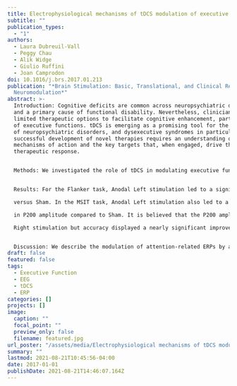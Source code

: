 ```yaml
---
title: Electrophysiological mechanisms of tDCS modulation of executive functions
subtitle: ""
publication_types:
  - "1"
authors:
  - Laura Dubreuil-Vall
  - Peggy Chau
  - Alik Widge
  - Giulio Ruffini
  - Joan Camprodon
doi: 10.1016/j.brs.2017.01.213
publication: "*Brain Stimulation: Basic, Translational, and Clinical Research in
  Neuromodulation*"
abstract: >-
  Introduction: Cognitive deficits are common across neuropsychiatric disorders
  and a primary cause of functional disability. Nevertheless, clinicians have
  limited therapeutic options to facilitate cognitive enhancement, particularly
  of executive functions. tDCS is emerging as a promising tool for the treatment
  of neuropsychiatric disorders, and dysexecutive syndromes in particular. The
  successful development of novel therapies requires an understanding of its
  mechanisms of action and the key targets that, when engaged, drive the
  therapeutic response.


  Methods: We investigated the role of tDCS in modulating executive functions in 20 healthy adults, who received three different tDCS stimulation conditions over three separate visits: sham, anodal tDCS on the right DLPFC (Anodal Right), and the left DLPFC (Anodal Left) using 3cm2 Ag/AgCl electrodes (Pistim by Neuroelectrics). Participants performed the Flanker task and Multisource Interference Task with International Affective Picture System (MSIT-IAPS) before and after receiving tDCS. We measured behavioral responses and EEG during the task, and calculated ERPs over Fz.


  Results: For the Flanker task, Anodal Left stimulation led to a significant increase of P300 amplitude for incongruent trials versus Sham. Greater P300 amplitudes are believed to indicate greater attention and working memory allocation. This correlated with the behavioral results, as Anodal Left stimulation led to a significant improvement in reaction time (RT)

  versus Sham. In the MSIT task, Anodal Left stimulation also led to a significant increase

  in P200 amplitude compared to Sham. It is believed that the P200 amplitude indicates more efficient selective attention allocation. In the behavioral results, RT did not improve for Left or

  Right stimulation but accuracy displayed a nearly significant improvement for Left stimulation.


  Discussion: We describe the modulation of attention-related ERPs by anodal tDCS to the DLPFC in healthy adults, related to improvement in attention task performance. These physiological markers may represent therapeutic targets for pro-cognitive treatments.
draft: false
featured: false
tags:
  - Executive Function
  - EEG
  - tDCS
  - ERP
categories: []
projects: []
image:
  caption: ""
  focal_point: ""
  preview_only: false
  filename: featured.jpg
url_poster: "/assets/media/Electrophysiological mechanisms of tDCS modulation of executive functions.pdf"
summary: ""
lastmod: 2021-08-21T10:45:56-04:00
date: 2017-01-01
publishDate: 2021-08-21T14:46:07.164Z
---
```

